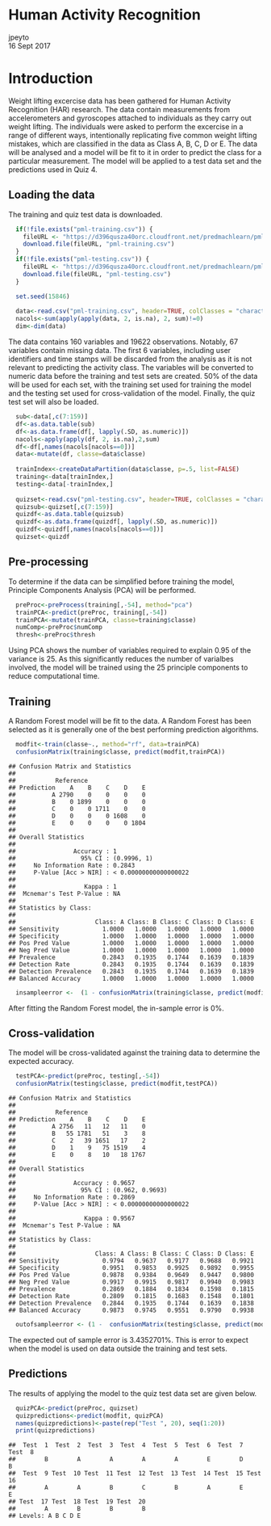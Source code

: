 # Human Activity Recognition
jpeyto  
16 Sept 2017  



# Introduction

Weight lifting excercise data has been gathered for Human Activity Recognition (HAR) research. The data contain measurements from accelerometers and gyroscopes attached to individuals as they carry out weight lifting. The individuals were asked to perform the excercise in a range of different ways, intentionally replicating five common weight lifting mistakes, which are classified in the data as Class A, B, C, D or E. The data will be analysed and a model will be fit to it in order to predict the class for a particular measurement. The model will be applied to a test data set and the predictions used in Quiz 4.

## Loading the data

The training and quiz test data is downloaded.


```r
  if(!file.exists("pml-training.csv")) {
    fileURL <- "https://d396qusza40orc.cloudfront.net/predmachlearn/pml-training.csv"
    download.file(fileURL, "pml-training.csv")
  }
  if(!file.exists("pml-testing.csv")) {
    fileURL <- "https://d396qusza40orc.cloudfront.net/predmachlearn/pml-testing.csv"
    download.file(fileURL, "pml-testing.csv")
  }

  set.seed(15846)
  
  data<-read.csv("pml-training.csv", header=TRUE, colClasses = "character")
  nacols<-sum(apply(apply(data, 2, is.na), 2, sum)!=0)
  dim<-dim(data)
```

The data contains 160 variables and 19622 observations. Notably, 67 variables contain missing data. The first 6 variables, including user identifiers and time stamps will be discarded from the analysis as it is not relevant to predicting the activity class. The variables will be converted to numeric data before the training and test sets are created. 50% of the data will be used for each set, with the training set used for training the model and the testing set used for cross-validation of the model. Finally, the quiz test set will also be loaded.



```r
  sub<-data[,c(7:159)]
  df<-as.data.table(sub)
  df<-as.data.frame(df[, lapply(.SD, as.numeric)]) 
  nacols<-apply(apply(df, 2, is.na),2,sum) 
  df<-df[,names(nacols[nacols==0])]
  data<-mutate(df, classe=data$classe)
  
  trainIndex<-createDataPartition(data$classe, p=.5, list=FALSE)
  training<-data[trainIndex,]
  testing<-data[-trainIndex,]
  
  quizset<-read.csv("pml-testing.csv", header=TRUE, colClasses = "character")
  quizsub<-quizset[,c(7:159)]
  quizdf<-as.data.table(quizsub)
  quizdf<-as.data.frame(quizdf[, lapply(.SD, as.numeric)]) 
  quizdf<-quizdf[,names(nacols[nacols==0])]
  quizset<-quizdf
```
  
## Pre-processing

To determine if the data can be simplified before training the model, Principle Components Analysis (PCA) will be performed.


```r
  preProc<-preProcess(training[,-54], method="pca")
  trainPCA<-predict(preProc, training[,-54])
  trainPCA<-mutate(trainPCA, classe=training$classe)
  numComp<-preProc$numComp
  thresh<-preProc$thresh
```

Using PCA shows the number of variables required to explain 0.95 of the variance is 25. As this significantly reduces the number of varialbes involved, the model will be trained using the 25 principle components to reduce computational time.

## Training

A Random Forest model will be fit to the data. A Random Forest has been selected as it is generally one of the best performing prediction algorithms. 


```r
  modfit<-train(classe~., method="rf", data=trainPCA)
  confusionMatrix(training$classe, predict(modfit,trainPCA))
```

```
## Confusion Matrix and Statistics
## 
##           Reference
## Prediction    A    B    C    D    E
##          A 2790    0    0    0    0
##          B    0 1899    0    0    0
##          C    0    0 1711    0    0
##          D    0    0    0 1608    0
##          E    0    0    0    0 1804
## 
## Overall Statistics
##                                                
##                Accuracy : 1                    
##                  95% CI : (0.9996, 1)          
##     No Information Rate : 0.2843               
##     P-Value [Acc > NIR] : < 0.00000000000000022
##                                                
##                   Kappa : 1                    
##  Mcnemar's Test P-Value : NA                   
## 
## Statistics by Class:
## 
##                      Class: A Class: B Class: C Class: D Class: E
## Sensitivity            1.0000   1.0000   1.0000   1.0000   1.0000
## Specificity            1.0000   1.0000   1.0000   1.0000   1.0000
## Pos Pred Value         1.0000   1.0000   1.0000   1.0000   1.0000
## Neg Pred Value         1.0000   1.0000   1.0000   1.0000   1.0000
## Prevalence             0.2843   0.1935   0.1744   0.1639   0.1839
## Detection Rate         0.2843   0.1935   0.1744   0.1639   0.1839
## Detection Prevalence   0.2843   0.1935   0.1744   0.1639   0.1839
## Balanced Accuracy      1.0000   1.0000   1.0000   1.0000   1.0000
```

```r
  insampleerror <-  (1 - confusionMatrix(training$classe, predict(modfit,trainPCA))$overall[1]) * 100
```
  
After fitting the Random Forest model, the in-sample error is 0%.
  
## Cross-validation

The model will be cross-validated against the training data to determine the expected accuracy.
  

```r
  testPCA<-predict(preProc, testing[,-54])
  confusionMatrix(testing$classe, predict(modfit,testPCA))
```

```
## Confusion Matrix and Statistics
## 
##           Reference
## Prediction    A    B    C    D    E
##          A 2756   11   12   11    0
##          B   55 1781   51    3    8
##          C    2   39 1651   17    2
##          D    1    9   75 1519    4
##          E    0    8   10   18 1767
## 
## Overall Statistics
##                                                
##                Accuracy : 0.9657               
##                  95% CI : (0.962, 0.9693)      
##     No Information Rate : 0.2869               
##     P-Value [Acc > NIR] : < 0.00000000000000022
##                                                
##                   Kappa : 0.9567               
##  Mcnemar's Test P-Value : NA                   
## 
## Statistics by Class:
## 
##                      Class: A Class: B Class: C Class: D Class: E
## Sensitivity            0.9794   0.9637   0.9177   0.9688   0.9921
## Specificity            0.9951   0.9853   0.9925   0.9892   0.9955
## Pos Pred Value         0.9878   0.9384   0.9649   0.9447   0.9800
## Neg Pred Value         0.9917   0.9915   0.9817   0.9940   0.9983
## Prevalence             0.2869   0.1884   0.1834   0.1598   0.1815
## Detection Rate         0.2809   0.1815   0.1683   0.1548   0.1801
## Detection Prevalence   0.2844   0.1935   0.1744   0.1639   0.1838
## Balanced Accuracy      0.9873   0.9745   0.9551   0.9790   0.9938
```

```r
  outofsampleerror <- (1 -  confusionMatrix(testing$classe, predict(modfit,testPCA))$overall[1]) * 100
```
  
The expected out of sample error is 3.4352701%. This is error to expect when the model is used on data outside the training and test sets.
  
## Predictions

The results of applying the model to the quiz test data set are given below.


```r
  quizPCA<-predict(preProc, quizset)
  quizpredictions<-predict(modfit, quizPCA)
  names(quizpredictions)<-paste(rep("Test ", 20), seq(1:20))
  print(quizpredictions)
```

```
##  Test  1  Test  2  Test  3  Test  4  Test  5  Test  6  Test  7  Test  8 
##        B        A        A        A        A        E        D        B 
##  Test  9 Test  10 Test  11 Test  12 Test  13 Test  14 Test  15 Test  16 
##        A        A        B        C        B        A        E        E 
## Test  17 Test  18 Test  19 Test  20 
##        A        B        B        B 
## Levels: A B C D E
```


